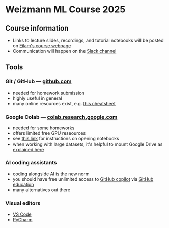 # Weizmann ML Course 2025

## Course information

- Links to lecture slides, recordings, and tutorial notebooks will be posted on [Eilam's course webpage](https://www.weizmann.ac.il/particle/Gross/ml-course-2025-weissman-auditorum-thursdays)
- Communication will happen on the [Slack channel](https://join.slack.com/t/weizmannmlcourse2025/shared_invite/zt-32q6zq775-DwsZVHAEqIYgYEKHkfu6cg)

## Tools

### Git / GitHub — [github.com](https://github.com)
- needed for homework submission
- highly useful in general
- many online resources exist, e.g. [this cheatsheet](https://training.github.com/downloads/github-git-cheat-sheet.pdf)

### Google Colab — [colab.research.google.com](https://colab.research.google.com)
- needed for some homeworks
- offers limited free GPU reseources
- see [this link](https://colab.research.google.com/github/googlecolab/colabtools/blob/master/notebooks/colab-github-demo.ipynb) for instructions on opening notebooks
- when working with large datasets, it's helpful to mount Google Drive as [explained here](https://colab.research.google.com/notebooks/io.ipynb#scrollTo=u22w3BFiOveA)

### AI coding assistants
- coding alongside AI is the new norm
- you should have free unlimited access to [GitHub copilot](https://github.com/features/copilot) via [GitHub education](https://github.com/education/students)
- many alternatives out there

### Visual editors
- [VS Code](https://code.visualstudio.com)
- [PyCharm](https://www.jetbrains.com/pycharm/)
